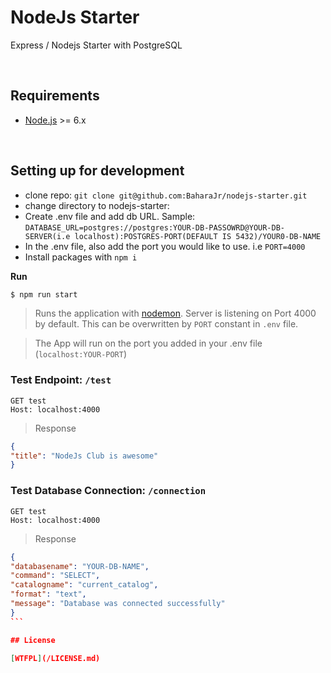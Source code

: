 # NodeJs Starter

Express / Nodejs Starter with PostgreSQL

<br />

## Requirements

- [Node.js](https://nodejs.org/) >= 6.x

<br />

## Setting up for development

- clone repo: `git clone git@github.com:BaharaJr/nodejs-starter.git`
- change directory to nodejs-starter:
- Create .env file and add db URL. Sample: `DATABASE_URL=postgres://postgres:YOUR-DB-PASSOWRD@YOUR-DB-SERVER(i.e localhost):POSTGRES-PORT(DEFAULT IS 5432)/YOUR0-DB-NAME `
- In the .env file, also add the port you would like to use. i.e `PORT=4000`
- Install packages with `npm i`
  <br />

**Run**

```bash
$ npm run start
```

> Runs the application with [nodemon]("https://nodemon.io/"). Server is listening on Port 4000 by default. This can be overwritten by `PORT` constant in `.env` file.

> The App will run on the port you added in your .env file (`localhost:YOUR-PORT`)

### Test Endpoint: `/test`

```
GET test
Host: localhost:4000
```

> Response

```JSON
{
"title": "NodeJs Club is awesome"
}
```

### Test Database Connection: `/connection`

```
GET test
Host: localhost:4000
```
> Response

````JSON
{
"databasename": "YOUR-DB-NAME",
"command": "SELECT",
"catalogname": "current_catalog",
"format": "text",
"message": "Database was connected successfully"
}
```

## License

[WTFPL](/LICENSE.md)
````
